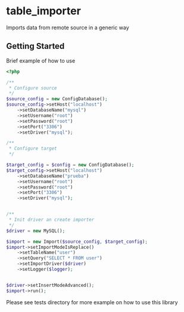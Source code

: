 # table_importer
Imports data from remote source in a generic way
## Getting Started

Brief example of how to use
```php
<?php

/**
 * Configure source
 */
$source_config = new ConfigDatabase();
$source_config->setHost("localhost")
    ->setDatabaseName("mysql")
    ->setUsername("root")
    ->setPassword("root")
    ->setPort("3306")
    ->setDriver("mysql");

/**
 * Configure target
 */

$target_config = $config = new ConfigDatabase();
$target_config->setHost("localhost")
    ->setDatabaseName("prueba")
    ->setUsername("root")
    ->setPassword("root")
    ->setPort("3306")
    ->setDriver("mysql");


/**
 * Init driver an create importer
 */
$driver = new MySQL();

$import = new Import($source_config, $target_config);
$import->setImportModeIsReplace()
    ->setTableName("user")
    ->setQuery("SELECT * FROM user")
    ->setImportDriver($driver)
    ->setLogger($logger);


$driver->setInsertModeAdvanced();
$import->run();

```        
Please see tests directory for more example on how to use this library
